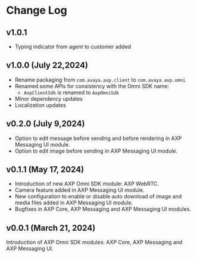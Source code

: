 # Change Log

## v1.0.1 
- Typing indicator from agent to customer added

## v1.0.0 (July 22,2024)

- Rename packaging from `com.avaya.axp.client` to `com.avaya.axp.omni`
- Renamed some APIs for consistency with the Omni SDK name:
  - `AxpClientSdk` is renamed to `AxpOmniSdk`
- Minor dependency updates
- Localization updates

## v0.2.0 (July 9,2024)

- Option to edit message before sending and before rendering in AXP Messaging UI module.
- Option to edit image before sending in AXP Messaging UI module.

## v0.1.1 (May 17, 2024)

- Introduction of new AXP Omni SDK module: AXP WebRTC.
- Camera feature added in AXP Messaging UI module.
- New configuration to enable or disable auto download of image and media files added in AXP
  Messaging UI module.
- Bugfixes in AXP Core, AXP Messaging and AXP Messaging UI modules.

## v0.0.1 (March 21, 2024)

Introduction of AXP Omni SDK modules: AXP Core, AXP Messaging and AXP Messaging UI.
